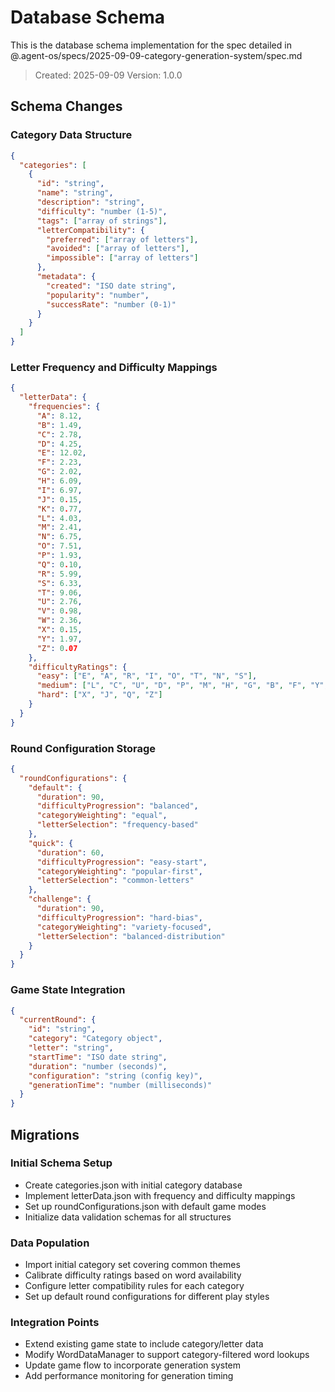 # Database Schema

This is the database schema implementation for the spec detailed in @.agent-os/specs/2025-09-09-category-generation-system/spec.md

> Created: 2025-09-09
> Version: 1.0.0

## Schema Changes

### Category Data Structure
```json
{
  "categories": [
    {
      "id": "string",
      "name": "string",
      "description": "string",
      "difficulty": "number (1-5)",
      "tags": ["array of strings"],
      "letterCompatibility": {
        "preferred": ["array of letters"],
        "avoided": ["array of letters"],
        "impossible": ["array of letters"]
      },
      "metadata": {
        "created": "ISO date string",
        "popularity": "number",
        "successRate": "number (0-1)"
      }
    }
  ]
}
```

### Letter Frequency and Difficulty Mappings
```json
{
  "letterData": {
    "frequencies": {
      "A": 8.12,
      "B": 1.49,
      "C": 2.78,
      "D": 4.25,
      "E": 12.02,
      "F": 2.23,
      "G": 2.02,
      "H": 6.09,
      "I": 6.97,
      "J": 0.15,
      "K": 0.77,
      "L": 4.03,
      "M": 2.41,
      "N": 6.75,
      "O": 7.51,
      "P": 1.93,
      "Q": 0.10,
      "R": 5.99,
      "S": 6.33,
      "T": 9.06,
      "U": 2.76,
      "V": 0.98,
      "W": 2.36,
      "X": 0.15,
      "Y": 1.97,
      "Z": 0.07
    },
    "difficultyRatings": {
      "easy": ["E", "A", "R", "I", "O", "T", "N", "S"],
      "medium": ["L", "C", "U", "D", "P", "M", "H", "G", "B", "F", "Y", "W", "K", "V"],
      "hard": ["X", "J", "Q", "Z"]
    }
  }
}
```

### Round Configuration Storage
```json
{
  "roundConfigurations": {
    "default": {
      "duration": 90,
      "difficultyProgression": "balanced",
      "categoryWeighting": "equal",
      "letterSelection": "frequency-based"
    },
    "quick": {
      "duration": 60,
      "difficultyProgression": "easy-start",
      "categoryWeighting": "popular-first",
      "letterSelection": "common-letters"
    },
    "challenge": {
      "duration": 90,
      "difficultyProgression": "hard-bias",
      "categoryWeighting": "variety-focused",
      "letterSelection": "balanced-distribution"
    }
  }
}
```

### Game State Integration
```json
{
  "currentRound": {
    "id": "string",
    "category": "Category object",
    "letter": "string",
    "startTime": "ISO date string",
    "duration": "number (seconds)",
    "configuration": "string (config key)",
    "generationTime": "number (milliseconds)"
  }
}
```

## Migrations

### Initial Schema Setup
- Create categories.json with initial category database
- Implement letterData.json with frequency and difficulty mappings
- Set up roundConfigurations.json with default game modes
- Initialize data validation schemas for all structures

### Data Population
- Import initial category set covering common themes
- Calibrate difficulty ratings based on word availability
- Configure letter compatibility rules for each category
- Set up default round configurations for different play styles

### Integration Points
- Extend existing game state to include category/letter data
- Modify WordDataManager to support category-filtered word lookups
- Update game flow to incorporate generation system
- Add performance monitoring for generation timing